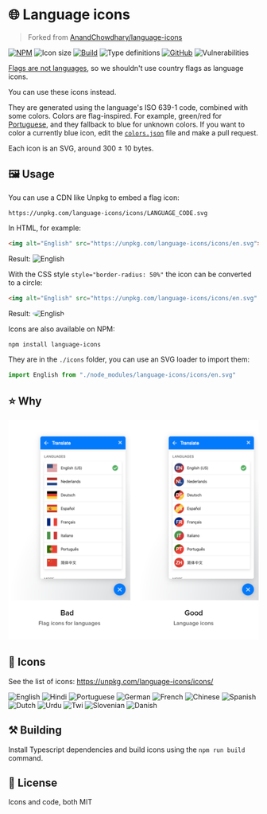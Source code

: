 # 🌐 Language icons

> Forked from [AnandChowdhary/language-icons](https://github.com/AnandChowdhary/language-icons)

[![NPM](https://img.shields.io/npm/v/language-icons.svg)](https://www.npmjs.com/package/language-icons)
![Icon size](https://img.shields.io/github/size/AnandChowdhary/language-icons/one-color.svg.svg)
[![Build](https://img.shields.io/travis/AnandChowdhary/language-icons.svg)](https://travis-ci.org/AnandChowdhary/language-icons)
![Type definitions](https://img.shields.io/npm/types/language-icons.svg?color=brightgreen)
[![GitHub](https://img.shields.io/github/license/anandchowdhary/language-icons.svg)](https://github.com/AnandChowdhary/language-icons/blob/master/LICENSE)
![Vulnerabilities](https://img.shields.io/snyk/vulnerabilities/github/AnandChowdhary/language-icons.svg)

[Flags are not languages](http://www.flagsarenotlanguages.com/blog/), so we shouldn't use country flags as language icons.

You can use these icons instead.

They are generated using the language's ISO 639-1 code, combined with some colors. Colors are flag-inspired. For example, green/red for [Portuguese](https://unpkg.com/language-icons/icons/pt.svg), and they fallback to blue for unknown colors. If you want to color a currently blue icon, edit the [`colors.json`](https://github.com/AnandChowdhary/language-icons/blob/master/colors.json) file and make a pull request.

Each icon is an SVG, around 300 ± 10 bytes.

## 🖼️ Usage

You can use a CDN like Unpkg to embed a flag icon:

```
https://unpkg.com/language-icons/icons/LANGUAGE_CODE.svg
```

In HTML, for example:

```html
<img alt="English" src="https://unpkg.com/language-icons/icons/en.svg">
```

Result: <img alt="English" src="https://unpkg.com/language-icons/icons/en.svg" style="width: 2em; margin-bottom: -0.7em;">

With the CSS style `style="border-radius: 50%"` the icon can be converted to a circle:

```html
<img alt="English" src="https://unpkg.com/language-icons/icons/en.svg" style="border-radius: 50%">
```

Result: <img alt="English" src="https://unpkg.com/language-icons/icons/en.svg" style="border-radius: 50%; width: 2em; margin-bottom: -0.7em;">

Icons are also available on NPM:

```bash
npm install language-icons
```

They are in the `./icons` folder, you can use an SVG loader to import them:

```js
import English from "./node_modules/language-icons/icons/en.svg"
```

## ⭐ Why

![Example of flags versus language icons](https://raw.githubusercontent.com/AnandChowdhary/language-icons/master/example.png)

## 🎨 Icons

See the list of icons: https://unpkg.com/language-icons/icons/

![English](https://unpkg.com/language-icons/icons/en.svg)
![Hindi](https://unpkg.com/language-icons/icons/hi.svg)
![Portuguese](https://unpkg.com/language-icons/icons/pt.svg)
![German](https://unpkg.com/language-icons/icons/de.svg)
![French](https://unpkg.com/language-icons/icons/fr.svg)
![Chinese](https://unpkg.com/language-icons/icons/zh.svg)
![Spanish](https://unpkg.com/language-icons/icons/es.svg)
![Dutch](https://unpkg.com/language-icons/icons/nl.svg)
![Urdu](https://unpkg.com/language-icons/icons/ur.svg)
![Twi](https://unpkg.com/language-icons/icons/tw.svg)
![Slovenian](https://unpkg.com/language-icons/icons/sl.svg)
![Danish](https://unpkg.com/language-icons/icons/da.svg)

## ⚒️ Building

Install Typescript dependencies and build icons using the `npm run build` command.

## 📝 License

Icons and code, both MIT
